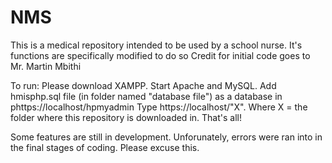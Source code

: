 # NMS
This is a medical repository intended to be used by a school nurse. 
It's functions are specifically modified to do so
Credit for initial code goes to Mr. Martin Mbithi


To run:
Please download XAMPP. Start Apache and MySQL.
Add hmisphp.sql file (in folder named "database file") as a database in phttps://localhost/hpmyadmin
Type https://localhost/"X".  Where X = the folder where this repository is downloaded in.
That's all!

Some features are still in development. Unforunately, errors were ran into in the final stages of coding. Please excuse this.

